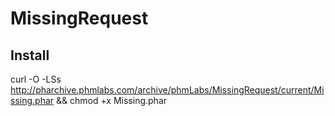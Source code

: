# MissingRequest

## Install
curl -O -LSs http://pharchive.phmlabs.com/archive/phmLabs/MissingRequest/current/Missing.phar && chmod +x Missing.phar
